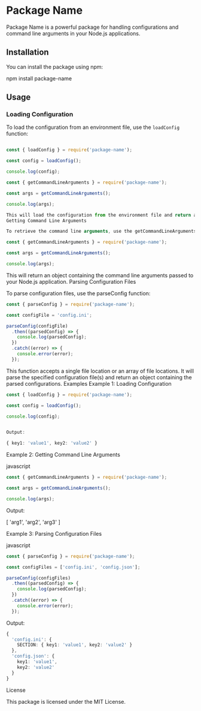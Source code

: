 # Package Name

Package Name is a powerful package for handling configurations and command line arguments in your Node.js applications.

## Installation

You can install the package using npm:

npm install package-name

## Usage

### Loading Configuration

To load the configuration from an environment file, use the `loadConfig` function:

```javascript

const { loadConfig } = require('package-name');

const config = loadConfig();

console.log(config);

const { getCommandLineArguments } = require('package-name');

const args = getCommandLineArguments();

console.log(args);
```
```javascript
This will load the configuration from the environment file and return an object containing the key-value pairs.
Getting Command Line Arguments

To retrieve the command line arguments, use the getCommandLineArguments function:

const { getCommandLineArguments } = require('package-name');

const args = getCommandLineArguments();

console.log(args);
```
This will return an object containing the command line arguments passed to your Node.js application.
Parsing Configuration Files

To parse configuration files, use the parseConfig function:

```typescript
const { parseConfig } = require('package-name');

const configFile = 'config.ini';

parseConfig(configFile)
  .then((parsedConfig) => {
    console.log(parsedConfig);
  })
  .catch((error) => {
    console.error(error);
  });
```

This function accepts a single file location or an array of file locations. It will parse the specified configuration file(s) and return an object containing the parsed configurations.
Examples
Example 1: Loading Configuration

```typescript
const { loadConfig } = require('package-name');

const config = loadConfig();

console.log(config);


Output:

{ key1: 'value1', key2: 'value2' }
```

Example 2: Getting Command Line Arguments

javascript

```typescript
const { getCommandLineArguments } = require('package-name');

const args = getCommandLineArguments();

console.log(args);

```

Output:



[ 'arg1', 'arg2', 'arg3' ]

Example 3: Parsing Configuration Files

javascript
```typescript
const { parseConfig } = require('package-name');

const configFiles = ['config.ini', 'config.json'];

parseConfig(configFiles)
  .then((parsedConfig) => {
    console.log(parsedConfig);
  })
  .catch((error) => {
    console.error(error);
  });
```
Output:


```typescript
{
  'config.ini': {
    SECTION: { key1: 'value1', key2: 'value2' }
  },
  'config.json': {
    key1: 'value1',
    key2: 'value2'
  }
}
```
License

This package is licensed under the MIT License.

